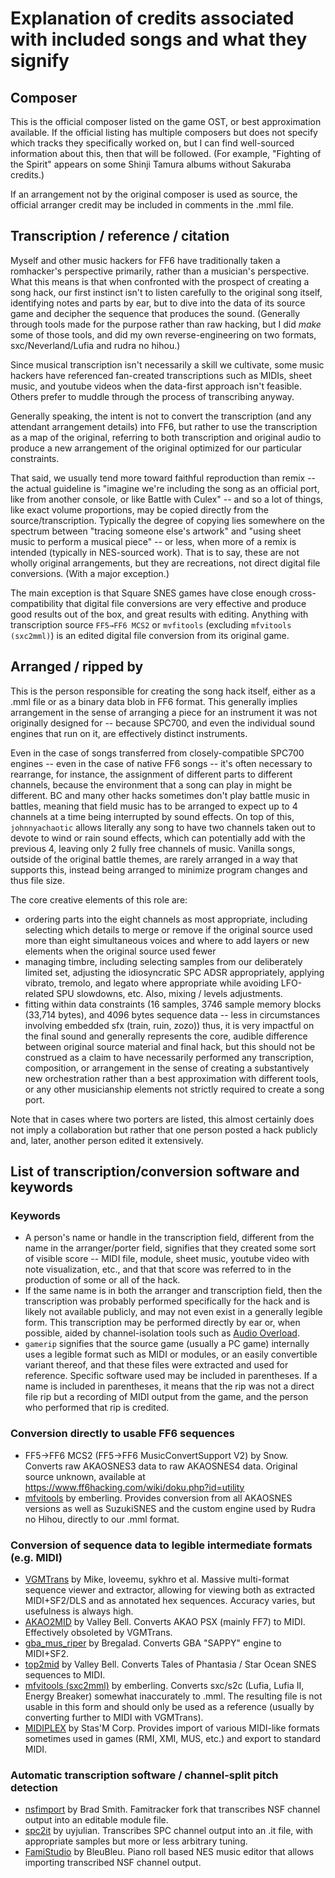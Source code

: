 # Explanation of credits associated with included songs and what they signify

## Composer
This is the official composer listed on the game OST, or best approximation available. If the official listing has multiple composers but does not specify which tracks they specifically worked on, but I can find well-sourced information about this, then that will be followed. (For example, "Fighting of the Spirit" appears on some Shinji Tamura albums without Sakuraba credits.)

If an arrangement not by the original composer is used as source, the official arranger credit may be included in comments in the .mml file.

## Transcription / reference / citation
Myself and other music hackers for FF6 have traditionally taken a romhacker's perspective primarily, rather than a musician's perspective. What this means is that when confronted with the prospect of creating a song hack, our first instinct isn't to listen carefully to the original song itself, identifying notes and parts by ear, but to dive into the data of its source game and decipher the sequence that produces the sound. (Generally through tools made for the purpose rather than raw hacking, but I did *make* some of those tools, and did my own reverse-engineering on two formats, sxc/Neverland/Lufia and rudra no hihou.)

Since musical transcription isn't necessarily a skill we cultivate, some music hackers have referenced fan-created transcriptions such as MIDIs, sheet music, and youtube videos when the data-first approach isn't feasible. Others prefer to muddle through the process of transcribing anyway.

Generally speaking, the intent is not to convert the transcription (and any attendant arrangement details) into FF6, but rather to use the transcription as a map of the original, referring to both transcription and original audio to produce a new arrangement of the original optimized for our particular constraints.

That said, we usually tend more toward faithful reproduction than remix -- the actual guideline is "imagine we're including the song as an official port, like from another console, or like Battle with Culex" -- and so a lot of things, like exact volume proportions, may be copied directly from the source/transcription. Typically the degree of copying lies somewhere on the spectrum between "tracing someone else's artwork" and "using sheet music to perform a musical piece" -- or less, when more of a remix is intended (typically in NES-sourced work). That is to say, these are not wholly original arrangements, but they are recreations, not direct digital file conversions. (With a major exception.)

The main exception is that Square SNES games have close enough cross-compatibility that digital file conversions are very effective and produce good results out of the box, and great results with editing. Anything with transcription source `FF5→FF6 MCS2` or `mvfitools` (excluding `mfvitools (sxc2mml)`) is an edited digital file conversion from its original game.

## Arranged / ripped by

This is the person responsible for creating the song hack itself, either as a .mml file or as a binary data blob in FF6 format. This generally implies arrangement in the sense of arranging a piece for an instrument it was not originally designed for -- because SPC700, and even the individual sound engines that run on it, are effectively distinct instruments.

Even in the case of songs transferred from closely-compatible SPC700 engines -- even in the case of native FF6 songs -- it's often necessary to rearrange, for instance, the assignment of different parts to different channels, because the environment that a song can play in might be different. BC and many other hacks sometimes don't play battle music in battles, meaning that field music has to be arranged to expect up to 4 channels at a time being interrupted by sound effects. On top of this, `johnnyachaotic` allows literally any song to have two channels taken out to devote to wind or rain sound effects, which can potentially add with the previous 4, leaving only 2 fully free channels of music. Vanilla songs, outside of the original battle themes, are rarely arranged in a way that supports this, instead being arranged to minimize program changes and thus file size.

The core creative elements of this role are:
- ordering parts into the eight channels as most appropriate, including selecting which details to merge or remove if the original source used more than eight simultaneous voices and where to add layers or new elements when the original source used fewer
- managing timbre, including selecting samples from our deliberately limited set, adjusting the idiosyncratic SPC ADSR appropriately, applying vibrato, tremolo, and legato where appropriate while avoiding LFO-related SPU slowdowns, etc. Also, mixing / levels adjustments.
- fitting within data constraints (16 samples, 3746 sample memory blocks (33,714 bytes), and 4096 bytes sequence data -- less in circumstances involving embedded sfx (train, ruin, zozo))
thus, it is very impactful on the final sound and generally represents the core, audible difference between original source material and final hack, but this should not be construed as a claim to have necessarily performed any transcription, composition, or arrangement in the sense of creating a substantively new orchestration rather than a best approximation with different tools, or any other musicianship elements not strictly required to create a song port.

Note that in cases where two porters are listed, this almost certainly does not imply a collaboration but rather that one person posted a hack publicly and, later, another person edited it extensively.

## List of transcription/conversion software and keywords

### Keywords
- A person's name or handle in the transcription field, different from the name in the arranger/porter field, signifies that they created some sort of visible score -- MIDI file, module, sheet music, youtube video with note visualization, etc., and that that score was referred to in the production of some or all of the hack.
- If the same name is in both the arranger and transcription field, then the transcription was probably performed specifically for the hack and is likely not available publicly, and may not even exist in a generally legible form. This transcription may be performed directly by ear or, when possible, aided by channel-isolation tools such as [Audio Overload](https://www.bannister.org/software/ao.htm).
- `gamerip` signifies that the source game (usually a PC game) internally uses a legible format such as MIDI or modules, or an easily convertible variant thereof, and that these files were extracted and used for reference. Specific software used may be included in parentheses. If a name is included in parentheses, it means that the rip was not a direct file rip but a recording of MIDI output from the game, and the person who performed that rip is credited.
### Conversion directly to usable FF6 sequences
- FF5→FF6 MCS2 (FF5→FF6 MusicConvertSupport V2) by Snow. Converts raw AKAOSNES3 data to raw AKAOSNES4 data. Original source unknown, available at https://www.ff6hacking.com/wiki/doku.php?id=utility
- [mfvitools](https://github.com/emberling/mfvitools) by emberling. Provides conversion from all AKAOSNES versions as well as SuzukiSNES and the custom engine used by Rudra no Hihou, directly to our .mml format.
### Conversion of sequence data to legible intermediate formats (e.g. MIDI)
- [VGMTrans](https://github.com/vgmtrans/vgmtrans) by Mike, loveemu, sykhro et al. Massive multi-format sequence viewer and extractor, allowing for viewing both as extracted MIDI+SF2/DLS and as annotated hex sequences. Accuracy varies, but usefulness is always high.
- [AKAO2MID](https://github.com/ValleyBell/MidiConverters) by Valley Bell. Converts AKAO PSX (mainly FF7) to MIDI. Effectively obsoleted by VGMTrans.
- [gba_mus_riper](https://www.romhacking.net/utilities/881/) by Bregalad. Converts GBA "SAPPY" engine to MIDI+SF2.
- [top2mid](https://github.com/ValleyBell/MidiConverters) by Valley Bell. Converts Tales of Phantasia / Star Ocean SNES sequences to MIDI.
- [mfvitools (sxc2mml)](https://github.com/emberling/mfvitools) by emberling. Converts sxc/s2c (Lufia, Lufia II, Energy Breaker) somewhat inaccurately to .mml. The resulting file is not usable in this form and should only be used as a reference (usually by converting further to MIDI with VGMTrans). 
- [MIDIPLEX](https://github.com/stascorp/MIDIPLEX) by Stas'M Corp. Provides import of various MIDI-like formats sometimes used in games (RMI, XMI, MUS, etc.) and export to standard MIDI.
### Automatic transcription software / channel-split pitch detection
- [nsfimport](https://rainwarrior.ca/projects/nes/nsfimport.html) by Brad Smith. Famitracker fork that transcribes NSF channel output into an editable module file.
- [spc2it](https://github.com/uyjulian/spc2it) by uyjulian. Transcribes SPC channel output into an .it file, with appropriate samples but more or less arbitrary tuning.
- [FamiStudio](https://famistudio.org/) by BleuBleu. Piano roll based NES music editor that allows importing transcribed NSF channel output.